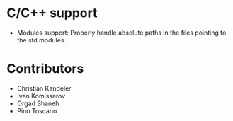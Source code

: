 # C/C++ support
* Modules support: Properly handle absolute paths in the files pointing to the
  std modules.

# Contributors
* Christian Kandeler
* Ivan Komissarov
* Orgad Shaneh
* Pino Toscano
